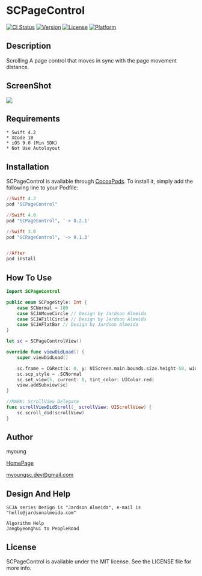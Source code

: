 # SCPageControl
[![CI Status](http://img.shields.io/travis/myoung/SCPageControl.svg?style=flat)](https://travis-ci.org/myoung/SCPageControl)
[![Version](https://img.shields.io/cocoapods/v/SCPageControl.svg?style=flat)](http://cocoapods.org/pods/SCPageControl)
[![License](https://img.shields.io/cocoapods/l/SCPageControl.svg?style=flat)](http://cocoapods.org/pods/SCPageControl)
[![Platform](https://img.shields.io/cocoapods/p/SCPageControl.svg?style=flat)](http://cocoapods.org/pods/SCPageControl)

## Description
Scrolling A page control that moves in sync with the page movement distance.

## ScreenShot
![](https://github.com/myoungsc/SCPageControl/blob/master/ScreenShot/SCPageControl.gif)

## Requirements
```
* Swift 4.2
* XCode 10
* iOS 9.0 (Min SDK)
* Not Use Autolayout
```

## Installation
SCPageControl is available through [CocoaPods](http://cocoapods.org). To install
it, simply add the following line to your Podfile:

```ruby
//Swift 4.2
pod "SCPageControl"

//Swift 4.0
pod "SCPageControl", '-> 0.2.1'

//Swift 3.0
pod "SCPageControl", '~> 0.1.3'


//After
pod install
```

## How To Use
```Swift
import SCPageControl

public enum SCPageStyle: Int {
    case SCNormal = 100
    case SCJAMoveCircle // Design by Jardson Almeida
    case SCJAFillCircle // Design by Jardson Almeida
    case SCJAFlatBar // Design by Jardson Almeida
}

let sc = SCPageControlView()

override func viewDidLoad() {
    super.viewDidLoad()

	sc.frame = CGRect(x: 0, y: UIScreen.main.bounds.size.height-50, width: UIScreen.main.bounds.size.width, height: 50)
	sc.scp_style = .SCNormal
	sc.set_view(5, current: 0, tint_color: UIColor.red)
	view.addSubview(sc)
}

//MARK: ScrollView Delegate
func scrollViewDidScroll(_ scrollView: UIScrollView) {
	sc.scroll_did(scrollView)
}
```


## Author
myoung

[HomePage](http://devsc.tistory.com)

<myoungsc.dev@gmail.com>

## Design And Help
```
SCJA series Design is "Jardson Almeida", e-mail is "hello@jardsonalmeida.com"
```

```
Algorithm Help
Jangbyeonghui to PeopleRoad
```

## License
SCPageControl is available under the MIT license. See the LICENSE file for more info.
